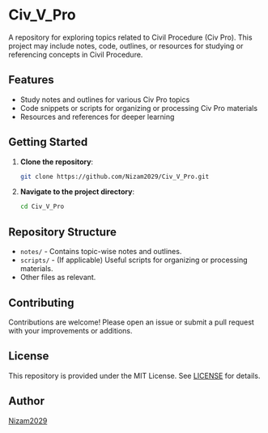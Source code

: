 # Civ_V_Pro

A repository for exploring topics related to Civil Procedure (Civ Pro). This project may include notes, code, outlines, or resources for studying or referencing concepts in Civil Procedure.

## Features

- Study notes and outlines for various Civ Pro topics
- Code snippets or scripts for organizing or processing Civ Pro materials
- Resources and references for deeper learning

## Getting Started

1. **Clone the repository**:
    ```bash
    git clone https://github.com/Nizam2029/Civ_V_Pro.git
    ```
2. **Navigate to the project directory**:
    ```bash
    cd Civ_V_Pro
    ```

## Repository Structure

- `notes/` - Contains topic-wise notes and outlines.
- `scripts/` - (If applicable) Useful scripts for organizing or processing materials.
- Other files as relevant.

## Contributing

Contributions are welcome! Please open an issue or submit a pull request with your improvements or additions.

## License

This repository is provided under the MIT License. See [LICENSE](LICENSE) for details.

## Author

[Nizam2029](https://github.com/Nizam2029)
